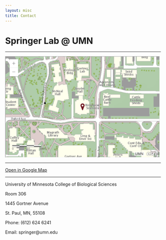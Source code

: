 ```yaml
---
layout: misc
title: Contact
---
```


<div class="jumbotron bg-white">
  <h1 class="display-4">Springer Lab @ UMN</h1>
  <hr class="my-4">
  <img style='width:500px' src="/images/biosci.png"/>
  <hr class="my-4">
  <a class="btn btn-light btn-md" href="http://maps.google.com/maps?f=q&source=s_q&hl=en&geocode=&q=1445%20Gortner%20Avenue%20St.%20Paul%2C%20MN%2055108&sll=44.981906%2C-93.233435&sspn=0.00768%2C0.015149&ie=UTF8&ll=44.984167%2C-93.181872&spn=0.00768%2C0.015149&z=16&iwloc=A" role="button">Open in Google Map</a>
  <hr class="my-4">
  <p>University of Minnesota College of Biological Sciences</p>
  <p>Room 306</p>  
  <p>1445 Gortner Avenue</p>
  <p>St. Paul, MN, 55108</p>
  <p></p>
  <p>Phone: (612) 624 6241</p>
  <p>Email: springer<span style="display:none">obfuscate</span>@umn.edu</p>
</div>
